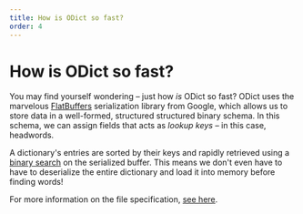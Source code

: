 ```yaml
---
title: How is ODict so fast?
order: 4
---
```


# How is ODict so fast?

You may find yourself wondering – just how _is_ ODict so fast? ODict uses the marvelous [FlatBuffers](https://github.com/google/flatbuffers) serialization library from Google, which allows us to store data in a well-formed, structured structured binary schema. In this schema, we can assign fields that acts as _lookup keys_ – in this case, headwords. 

A dictionary's entries are sorted by their keys and rapidly retrieved using a [binary search](https://en.wikipedia.org/wiki/Binary_search_algorithm) on the serialized buffer. This means we don't even have to have to deserialize the entire dictionary and load it into memory before finding words!

For more information on the file specification, [see here](../reference/specification).